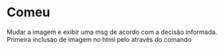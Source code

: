 # Comeu

Mudar a imagem e exibir uma msg de acordo com a decisão informada.
Primeira inclusao de imagem no html pelo através do comando 
